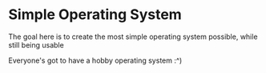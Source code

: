 # Simple Operating System
The goal here is to create the most simple operating system possible, while still being usable

Everyone's got to have a hobby operating system :^)
